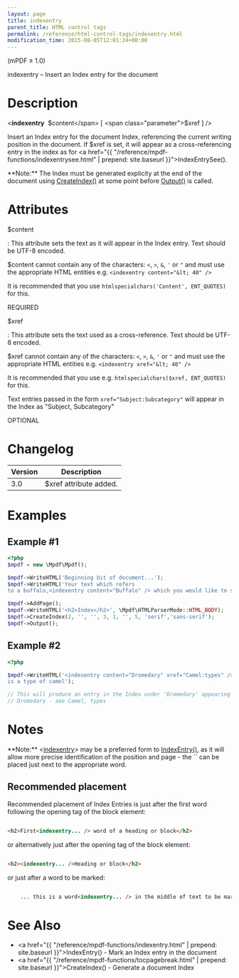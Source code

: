 ```yaml
---
layout: page
title: indexentry
parent_title: HTML control tags
permalink: /reference/html-control-tags/indexentry.html
modification_time: 2015-08-05T12:01:24+00:00
---
```


(mPDF &ge; 1.0)

indexentry – Insert an Index entry for the document

# Description

&lt;**indexentry**  <span class="parameter">$content</span> [ <span class="parameter">$xref</span> ] /&gt;

Insert an Index entry for the document Index, referencing the current writing position in the document. If
<span class="parameter">$xref</span> is set, it will appear as a cross-referencing entry in the index as for
<a href="{{ "/reference/mpdf-functions/indexentrysee.html" | prepend: site.baseurl }}">IndexEntrySee()</a>.

<div class="alert alert-info" role="alert" markdown="1">
  **Note:** The Index must be generated explicity at the end of the document using
  <a href="{{ "/reference/mpdf-functions/tocpagebreak.html" | prepend: site.baseurl }}">CreateIndex()</a>
  at some point before <a href="{{ "/reference/mpdf-functions/output.html" | prepend: site.baseurl }}">Output()</a>
  is called.
</div>

# Attributes

<span class="parameter">$content</span>

: This attribute sets the text as it will appear in the Index entry. Text should be UTF-8 encoded.

  <span class="parameter">$content</span> cannot contain any of the characters: `<`, `>`, `&`, `'` or `"` and must use
  the appropriate HTML entities e.g. `<indexentry content="&lt; 40" />`

  It is recommended that you use `htmlspecialchars('Content', ENT_QUOTES)` for this.

  <span class="smallblock">REQUIRED</span>

<span class="parameter">$xref</span>

: This attribute sets the text used as a cross-reference. Text should be UTF-8 encoded.

  <span class="parameter">$xref</span> cannot contain any of the characters: `<`, `>`, `&`, `'` or `"` and must use the
  appropriate HTML entities e.g. `<indexentry xref="&lt; 40" />`

  It is recommended that you use e.g. `htmlspecialchars($xref, ENT_QUOTES)` for this.

  Text entries passed in the form `xref="Subject:Subcategory"` will appear in the Index as "Subject, Subcategory"

  <span class="smallblock">OPTIONAL</span>

# Changelog

<table class="table">
<thead>
<tr>
  <th>Version</th>
  <th>Description</th>
</tr>
</thead>
<tbody>
<tr>
  <td>3.0</td>
  <td><span class="parameter">$xref</span> attribute added.</td>
</tr>
</tbody>
</table>

# Examples

## Example #1

```php
<?php
$mpdf = new \Mpdf\Mpdf();

$mpdf->WriteHTML('Beginning bit of document...');
$mpdf->WriteHTML('Your text which refers
to a buffalo,<indexentry content="Buffalo" /> which you would like to see in the Index');

$mpdf->AddPage();
$mpdf->WriteHTML('<h2>Index</h2>', \Mpdf\HTMLParserMode::HTML_BODY);
$mpdf->CreateIndex(2, '', '', 3, 1, '', 5, 'serif','sans-serif');
$mpdf->Output();

```

## Example #2

```php
<?php

$mpdf->WriteHTML('<indexentry content="Dromedary" xref="Camel:types" />The dromedary
is a type of camel');

// This will produce an entry in the Index under 'Dromedary' appearing as:
// Dromedary - see Camel, types

```

# Notes

<div class="alert alert-info" role="alert" markdown="1">
  **Note:**
  &lt;<a href="{{ "/reference/html-control-tags/tocentry.html" | prepend: site.baseurl }}">indexentry</a>&gt;
  may be a preferred form to
  <a href="{{ "/reference/mpdf-functions/indexentry.html" | prepend: site.baseurl }}">IndexEntry()</a>,
  as it will allow more precise identification of the position and page - the `<indexentry>` can be placed
  just next to the appropriate word.
</div>

## Recommended placement

Recommended placement of Index Entries is just after the first word following the opening tag of the block element:

```html

<h2>First<indexentry... /> word of a heading or block</h2>

```

or alternatively just after the opening tag of the block element:

```html

<h2><indexentry... />Heading or block</h2>

```

or just after a word to be marked:

```html

    ... this is a word<indexentry... /> in the middle of text to be marked ...

```

# See Also

- <a href="{{ "/reference/mpdf-functions/indexentry.html" | prepend: site.baseurl }}">IndexEntry()</a> - Mark an Index entry in the document
- <a href="{{ "/reference/mpdf-functions/tocpagebreak.html" | prepend: site.baseurl }}">CreateIndex()</a> - Generate a document Index
